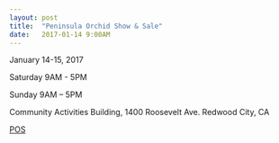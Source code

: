 ```yaml
---
layout: post
title:  "Peninsula Orchid Show & Sale"
date:   2017-01-14 9:00AM
---
```


January 14-15, 2017

Saturday 9AM - 5PM

Sunday 9AM – 5PM

Community Activities Building, 
1400 Roosevelt Ave. Redwood City, CA

[POS](http://penorchidsoc.org/showpage.html)
